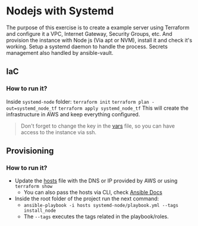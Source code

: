 # Nodejs with Systemd 

The purpose of this exercise is to create a example server using Terraform and configure it a VPC, Internet Gateway, Security Groups, etc. And provision the instance with Node js (Via apt or NVM), install it and check it's working.
Setup a systemd daemon to handle the process. Secrets management also handled by ansible-vault.

## IaC
### How to run it?
Inside `systemd-node` folder:
`terraform init`
`terraform plan -out=systemd_node_tf`
`terraform apply systemd_node_tf`
This will create the infrastructure in AWS and keep everything configured.

> Don't forget to change the key in the [vars](vars.tf) file, so you can have access to the instance via ssh.

## Provisioning 
### How to run it?

* Update the [hosts](../hosts) file with the DNS or IP provided by AWS or using `terraform show`
  * You can also pass the hosts via CLI, check [Ansible Docs](https://docs.ansible.com/ansible/latest/cli/ansible-playbook.html)
* Inside the root folder of the project run the next command:
  * `ansible-playbook -i hosts systemd-node/playbook.yml --tags install_node`
  * The `--tags` executes the tags related in the playbook/roles.